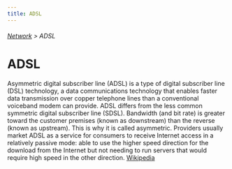 ```yaml
---
title: ADSL
---
```

###### [Network](../wiki/network-technology.html) > ADSL

# ADSL

Asymmetric digital subscriber line (ADSL) is a type of digital subscriber line (DSL) technology, a data communications technology that enables faster data transmission over copper telephone lines than a conventional voiceband modem can provide. ADSL differs from the less common symmetric digital subscriber line (SDSL). Bandwidth (and bit rate) is greater toward the customer premises (known as downstream) than the reverse (known as upstream). This is why it is called asymmetric. Providers usually market ADSL as a service for consumers to receive Internet access in a relatively passive mode: able to use the higher speed direction for the download from the Internet but not needing to run servers that would require high speed in the other direction. <a href="https://en.wikipedia.org/wiki/Asymmetric_Digital_Subscriber_Line" target="_blank">Wikipedia</a>
